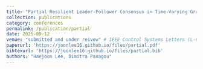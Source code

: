 ```yaml
---
title: "Partial Resilient Leader-Follower Consensus in Time-Varying Graphs"
collection: publications
category: conferences
permalink: /publication/partial
date: 2025-09-12
venue: "submitted and under reivew" # IEEE Control Systems Letters (L-CSS)
paperurl: 'https://joonlee16.github.io/files/partial.pdf'
bibtexurl: 'https://joonlee16.github.io/files/partial.bib'
authors: "Haejoon Lee, Dimitra Panagou"
---
```


